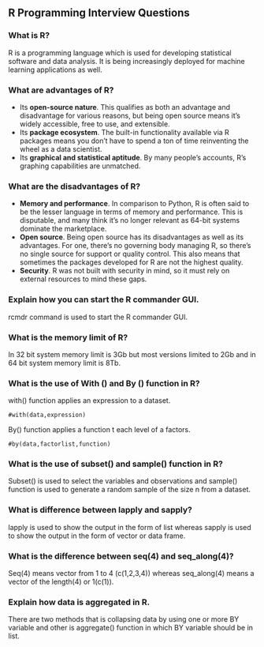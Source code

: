 ## R Programming Interview Questions

### What is R?
R is a programming language which is used for developing statistical software and data analysis. It is being increasingly deployed for machine learning applications as well.

### What are advantages of R?
- Its **open-source nature**. This qualifies as both an advantage and disadvantage for various reasons, but being open source means it’s widely accessible, free to use, and extensible.
- Its **package ecosystem**. The built-in functionality available via R packages means you don’t have to spend a ton of time reinventing the wheel as a data scientist.
- Its **graphical and statistical aptitude**. By many people’s accounts, R’s graphing capabilities are unmatched.

### What are the disadvantages of R?
- **Memory and performance**. In comparison to Python, R is often said to be the lesser language in terms of memory and performance. This is disputable, and many think it’s no longer relevant as 64-bit systems dominate the marketplace.
- **Open source**. Being open source has its disadvantages as well as its advantages. For one, there’s no governing body managing R, so there’s no single source for support or quality control. This also means that sometimes the packages developed for R are not the highest quality.
- **Security**. R was not built with security in mind, so it must rely on external resources to mind these gaps.

### Explain how you can start the R commander GUI.
rcmdr command is used to start the R commander GUI.

### What is the memory limit of R?
In 32 bit system memory limit is 3Gb but most versions limited to 2Gb and in 64 bit system memory limit is 8Tb.

### What is the use of With () and By () function in R?
with() function applies an expression to a dataset.
```
#with(data,expression)
```
By() function applies a function t each level of a factors.
```
#by(data,factorlist,function)
```

### What is the use of subset() and sample() function in R?
Subset() is used to select the variables and observations and sample() function is used to  generate  a random sample of the size n from a dataset.

### What is difference between lapply and sapply?
lapply is used to show the output in the form of list whereas sapply is used to show the output in the form of vector or data frame.

### What is the difference between seq(4) and seq_along(4)?
Seq(4) means vector from 1 to 4 (c(1,2,3,4)) whereas seq_along(4) means a vector of the  length(4) or 1(c(1)).

### Explain how data is aggregated in R.
There are two methods that is collapsing data by using one or more BY variable and other is aggregate() function in which BY variable should be in list.

